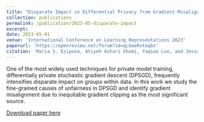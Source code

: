 ```yaml
---
title: "Disparate Impact in Differential Privacy from Gradient Misalignment"
collection: publications
permalink: /publication/2023-05-disparate-impact
excerpt: 
date: 2023-05-01
venue: 'International Conference on Learning Representations 2023'
paperurl: 'https://openreview.net/forum?id=qLOaeRvteqbx'
citation: 'Maria S. Esipova, Atiyeh Ashari Ghomi, Yaqiao Luo, and Jesse C. Cresswell. Disparate Impact in Differential Privacy from Gradient Misalignment. International Conference on Learning Representations, 2023'
---
```

One of the most widely used techniques for private model training, differentially private stochastic gradient descent (DPSGD), frequently intensifies disparate impact on groups within data. In this work we study the fine-grained causes of unfairness in DPSGD and identify gradient misalignment due to inequitable gradient clipping as the most significant source.

[Download paper here](https://openreview.net/pdf?id=qLOaeRvteqbx)